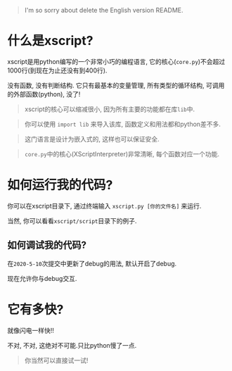 > I'm so sorry about delete the English version README.

# 什么是xscript?
xscript是用python编写的一个非常小巧的编程语言, 它的核心(`core.py`)不会超过1000行(到现在为止还没有到400行).

没有函数, 没有判断结构. 它只有最基本的变量管理, 所有类型的循环结构, 可调用的外部函数(python), 没了!
> xscript的核心可以缩减很小, 因为所有主要的功能都在库`lib`中.

> 你可以使用 `import lib` 来导入该库, 函数定义和用法都和python差不多.

> 这门语言是设计为嵌入式的, 这样也可以保证安全.

> `core.py`中的核心(XScriptInterpreter)非常清晰, 每个函数对应一个功能.

# 如何运行我的代码?
你可以在xscript目录下, 通过终端输入 `xscript.py [你的文件名]` 来运行.

当然, 你可以看看`xscript/script`目录下的例子.

## 如何调试我的代码?
在`2020-5-10`次提交中更新了debug的用法, 默认开启了debug.

现在允许你与debug交互.

# 它有多快?
就像闪电一样快!!

不对, 不对, 这绝对不可能.只比python慢了一点.
> 你当然可以直接试一试!
